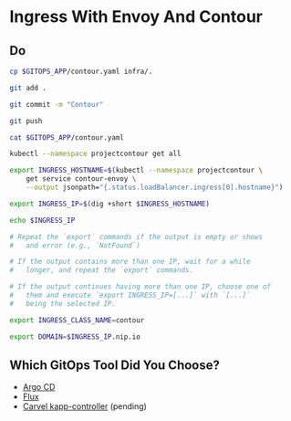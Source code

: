 # Ingress With Envoy And Contour

## Do

```bash
cp $GITOPS_APP/contour.yaml infra/.

git add . 

git commit -m "Contour"

git push

cat $GITOPS_APP/contour.yaml

kubectl --namespace projectcontour get all

export INGRESS_HOSTNAME=$(kubectl --namespace projectcontour \
    get service contour-envoy \
    --output jsonpath="{.status.loadBalancer.ingress[0].hostname}")

export INGRESS_IP=$(dig +short $INGRESS_HOSTNAME) 

echo $INGRESS_IP

# Repeat the `export` commands if the output is empty or shows
#   and error (e.g., `NotFound`)

# If the output contains more than one IP, wait for a while 
#   longer, and repeat the `export` commands.

# If the output continues having more than one IP, choose one of
#   them and execute `export INGRESS_IP=[...]` with `[...]`
#   being the selected IP.

export INGRESS_CLASS_NAME=contour

export DOMAIN=$INGRESS_IP.nip.io
```

## Which GitOps Tool Did You Choose?

* [Argo CD](rejekts-paris-gitops-argocd.md)
* [Flux](rejekts-paris-gitops-flux.md)
* [Carvel kapp-controller](rejekts-paris-gitops-kapp.md) (pending)
